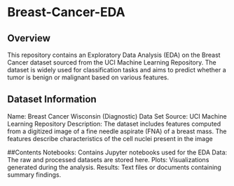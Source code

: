 # Breast-Cancer-EDA

## Overview 
This repository contains an Exploratory Data Analysis (EDA) on the Breast Cancer dataset sourced from the UCI Machine Learning Repository. The dataset is widely used for classification tasks and aims to predict whether a tumor is benign or malignant based on various features.

## Dataset Information
Name: Breast Cancer Wisconsin (Diagnostic) Data Set
Source: UCI Machine Learning Repository
Description: The dataset includes features computed from a digitized image of a fine needle aspirate (FNA) of a breast mass. The features describe characteristics of the cell nuclei present in the image

##Contents
Notebooks: Contains Jupyter notebooks used for the EDA
Data: The raw and processed datasets are stored here.
Plots: Visualizations generated during the analysis.
Results: Text files or documents containing summary findings.
